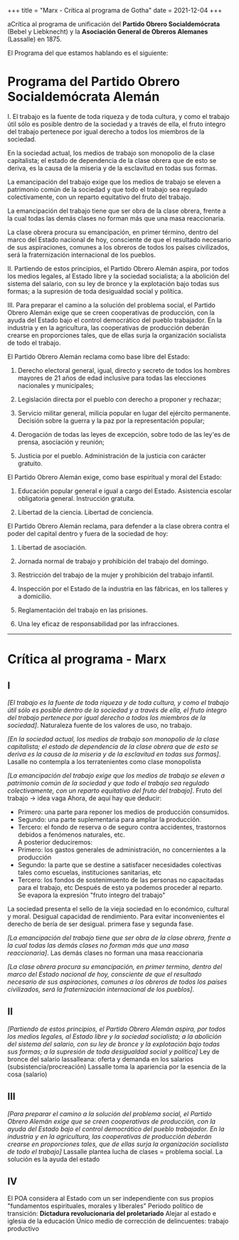 +++
title = "Marx - Crítica al programa de Gotha"
date = 2021-12-04
+++

aCrítica al programa de unificación del **Partido Obrero Socialdemócrata** (Bebel y Liebknecht) y la **Asociación General de Obreros Alemanes** (Lassalle) en 1875.

El Programa del que estamos hablando es el siguiente:

# Programa del Partido Obrero Socialdemócrata Alemán

I. El trabajo es la fuente de toda riqueza y de toda cultura, y como el trabajo útil sólo es posible dentro de la sociedad y a través de ella, el fruto íntegro del trabajo pertenece por igual derecho a todos los miembros de la sociedad.

En la sociedad actual, los medios de trabajo son monopolio de la clase capitalista; el estado de dependencia de la clase obrera que de esto se deriva, es la causa de la miseria y de la esclavitud en todas sus formas.

La emancipación del trabajo exige que los medios de trabajo se eleven a patrimonio común de la sociedad y que todo el trabajo sea regulado colectivamente, con un reparto equitativo del fruto del trabajo.

La emancipación del trabajo tiene que ser obra de la clase obrera, frente a la cual todas las demás clases no forman más que una masa reaccionaria.

La clase obrera procura su emancipación, en primer término, dentro del marco del Estado nacional de hoy, consciente de que el resultado necesario de sus aspiraciones, comunes a los obreros de todos los países civilizados, será la fraternización internacional de los pueblos.


II. Partiendo de estos principios, el Partido Obrero Alemán aspira, por todos los medios legales, al Estado libre y la sociedad socialista; a la abolición del sistema del salario, con su ley de bronce y la explotación bajo todas sus formas; a la supresión de toda desigualdad social y política.

 

III. Para preparar el camino a la solución del problema social, el Partido Obrero Alemán exige que se creen cooperativas de producción, con la ayuda del Estado bajo el control democrático del pueblo trabajador. En la industria y en la agricultura, las cooperativas de producción deberán crearse en proporciones tales, que de ellas surja la organización socialista de todo el trabajo.

El Partido Obrero Alemán reclama como base libre del Estado:

1. Derecho electoral general, igual, directo y secreto de todos los hombres mayores de 21 años de edad inclusive para todas las elecciones nacionales y municipales;

2. Legislación directa por el pueblo con derecho a proponer y rechazar;

3. Servicio militar general, milicia popular en lugar del ejército permanente. Decisión sobre la guerra y la paz por la representación popular;

4. Derogación de todas las leyes de excepción, sobre todo de las ley'es de prensa, asociación y reunión;

5. Justicia por el pueblo. Administración de la justicia con carácter gratuito.

El Partido Obrero Alemán exige, como base espiritual y moral del Estado:

1. Educación popular general e igual a cargo del Estado. Asistencia escolar obligatoria general. Instrucción gratuita.

2. Libertad de la ciencia. Libertad de conciencia.

El Partido Obrero Alemán reclama, para defender a la clase obrera contra el poder del capital dentro y fuera de la sociedad de hoy:

1. Libertad de asociación.

2. Jornada normal de trabajo y prohibición del trabajo del domingo.

3. Restricción del trabajo de la mujer y prohibición del trabajo infantil.

4. Inspección por el Estado de la industria en las fábricas, en los talleres y a domicilio.

5. Reglamentación del trabajo en las prisiones.

6. Una ley eficaz de responsabilidad por las infracciones.

***

# Crítica al programa - Marx

## I
*[El trabajo es la fuente de toda riqueza y de toda cultura, y como el trabajo útil sólo es posible dentro de la sociedad y a través de ella, el fruto íntegro del trabajo pertenece por igual derecho a todos los miembros de la sociedad]*.
Naturaleza fuente de los valores de uso, no trabajo.

*[En la sociedad actual, los medios de trabajo son monopolio de la clase capitalista; 
el estado de dependencia de la clase obrera que de esto se deriva es la causa de la miseria y de la esclavitud en todas sus formas]*. 
Lasalle no contempla a los terratenientes como clase monopolista

*[La emancipación del trabajo exige que los medios de trabajo se eleven a patrimonio común de la sociedad y que todo el trabajo sea regulado colectivamente, con un reparto equitativo del fruto del trabajo]*. 
Fruto del trabajo &rarr; idea vaga
Ahora, de aquí hay que deducir:  
- Primero: una parte para reponer los medios de producción consumidos.  
-  Segundo: una parte suplementaria para ampliar la producción.  
- Tercero: el fondo de reserva o de seguro contra accidentes, trastornos debidos a fenómenos naturales, etc.  
A posterior deduciremos:
- Primero: los gastos generales de administración, no concernientes a la producción
- Segundo: la parte que se destine a satisfacer necesidades colectivas tales como escuelas, instituciones sanitarias, etc
- Tercero: los fondos de sostenimuento de las personas no capacitadas para el trabajo, etc
Después de esto ya podemos proceder al reparto. Se evapora la expresión "fruto íntegro del trabajo"

La sociedad presenta el sello de la vieja sociedad en lo económico, cultural y moral.
Desigual capacidad de rendimiento.
Para evitar inconvenientes el derecho de bería de ser desigual.
primera fase y segunda fase.

*[La emancipación del trabajo tiene que ser obra de la clase obrera, frente a la cual todas las demás clases no forman más que una masa reaccionaria]*. 
Las demás clases no forman una masa reaccionaria

*[La clase obrera procura su emancipación, en primer termino, dentro del marco del Estado nacional de hoy, consciente de que el resultado necesario de sus aspiraciones, comunes a los obreros de todos los países civilizados, será la fraternización internacional de los pueblos]*. 

## II
*[Partiendo de estos principios, el Partido Obrero Alemán aspira, por todos los medios legales, al Estado libre y la sociedad socialista; a la abolición del sistema del salario, con su ley de bronce y la explotación bajo todas sus formas; a la supresión de toda desigualdad social y política]*
Ley de bronce del salario lassalleana: oferta y demanda en los salarios (subsistencia/procreación)
Lassalle toma la apariencia por la esencia de la cosa (salario)

## III
*[Para preparar el camino a la solución del problema social, el Partido Obrero Alemán exige que se creen cooperativas de producción, con la ayuda del Estado bajo el control democrático del pueblo trabajador. En la industria y en la agricultura, las cooperativas de producción deberán crearse en proporciones tales, que de ellas surja la organización socialista de todo el trabajo]*
Lassalle plantea lucha de clases = problema social. La solución es la ayuda del estado

## IV
El POA considera al Estado com un ser independiente con sus propios "fundamentos espirituales, morales y liberales"
Periodo político de transición: **Dictadura revolucionaria del proletariado**
Alejar al estado e iglesia de la educación
Único medio de corrección de delincuentes: trabajo productivo
